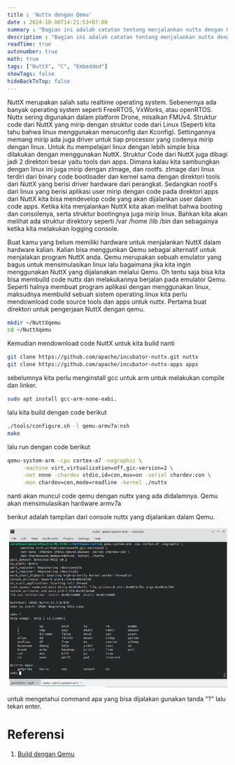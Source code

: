 ```yaml
---
title : 'Nuttx dengan Qemu'
date : 2024-10-06T14:21:53+07:00
summary : "Bagian ini adalah catatan tentang menjalankan nuttx dengan Qemu"
description : "Bagian ini adalah catatan tentang menjalankan nuttx dengan Qemu"
readTime: true
autonumber: true
math: true
tags: ["NuttX", "C", "Embedded"]
showTags: false
hideBackToTop: false
---
```

NuttX merupakan salah satu realtime operating system. Sebenernya ada banyak operating system seperti FreeRTOS, VxWorks, atau openRTOS. Nuttx sering digunakan dalam platform Drone, misalkan FMUv4. Struktur code dari NuttX yang mirip dengan struktur code dari Linux (Seperti kita tahu bahwa linux menggunakan menuconfig dan Kconfig). Settingannya memang mirip ada juga driver untuk tiap processor yang codenya mirip dengan linux. Untuk itu mempelajari linux dengan lebih simple bisa dilakukan dengan menggunakan NuttX. Struktur Code dari NuttX juga dibagi jadi 2 direktori besar yaitu tools dan apps. Dimana kalau kita sambungkan dengan linux ini juga mirip dengan zImage, dan rootfs. zImage dari linux terdiri dari binary code bootloader dan kernel sama dengan direktori tools dari NuttX yang berisi driver hardware dari perangkat. Sedangkan rootFs dari linux yang berisi aplikasi user mirip dengan code pada direktori apps dari NuttX kita bisa mendevelop code yang akan dijalankan user dalam code apps. Ketika kita menjalankan NuttX kita akan melihat bahwa booting dan consolenya, serta struktur bootingnya juga mirip linux. Bahkan kita akan melihat ada struktur direktory seperti /var /home /lib /bin dan sebagainya ketika kita melakukan logging console.

Buat kamu yang belum memiliki hardware untuk menjalankan NuttX dalam hardware kalian. Kalian bisa menggunkan Qemu sebagai alternatif untuk menjalakan program NuttX anda. Qemu merupakan sebuah emulator yang bagus untuk mensimulasikan linux lalu bagaimana jika kita ingin menggunakan NuttX yang dijalanakan melalui Qemu. Oh tentu saja bisa kita bisa membuild code nuttx dan melakukannya berjalan pada emulator Qemu. Seperti halnya membuat program aplikasi dengan menggunakan linux, maksudnya membuild sebuah sistem operating linux kita perlu mendownload code source tools dan apps untuk nuttx. Pertama buat direktori untuk pengerjaan NuttX dengan qemu. 

```bash
mkdir ~/NuttXqemu
cd ~/NuttXqemu
```

Kemudian mendownload code NuttX untuk kita build nanti

```bash
git clone https://github.com/apache/incubator-nuttx.git nuttx
git clone https://github.com/apache/incubator-nuttx-apps apps
```

sebelumnya kita perlu menginstall gcc untuk arm untuk melakukan compile dan linker. 
```bash
sudo apt install gcc-arm-none-eabi.
```
lalu kita build dengan code berikut
```bash
./tools/configure.sh -l qemu-armv7a:nsh
make
```

lalu run dengan code berikut
```bash
qemu-system-arm -cpu cortex-a7 -nographic \
     -machine virt,virtualization=off,gic-version=2 \
     -net none -chardev stdio,id=con,mux=on -serial chardev:con \
     -mon chardev=con,mode=readline -kernel ./nuttx
```
nanti akan muncul code qemu dengan nuttx yang ada didalamnya. Qemu akan mensimulasikan hardware armv7a 

berikut adalah tampilan dari console nuttx yang dijalankan dalam Qemu.

![Gambar Console Qemu](./Screenshot_20241006_145954.png "Console Qemu")

untuk mengetahui command apa yang bisa dijalakan gunakan tanda "?" lalu tekan enter.

# Referensi 
1. [Build dengan Qemu](https://nuttx.apache.org/docs/latest/platforms/arm/qemu/boards/qemu-armv7a/index.html)







